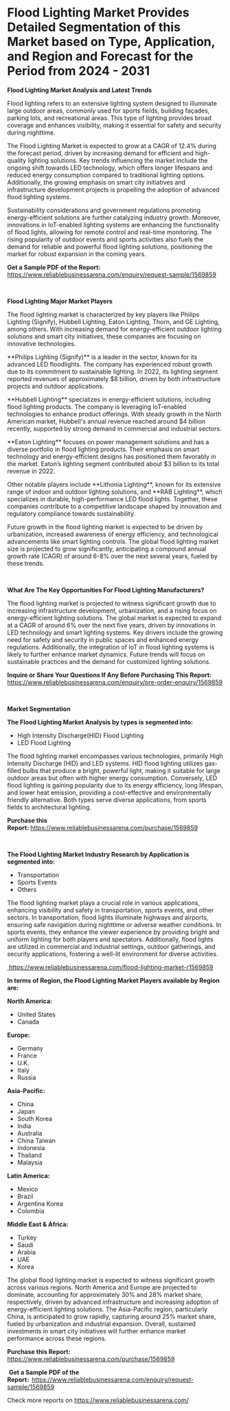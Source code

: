 <p><h1>Flood Lighting Market Provides Detailed Segmentation of this Market based on Type, Application, and Region and Forecast for the Period from 2024 - 2031</h1></p><p><strong>Flood Lighting Market Analysis and Latest Trends</strong></p>
<p><p>Flood lighting refers to an extensive lighting system designed to illuminate large outdoor areas, commonly used for sports fields, building façades, parking lots, and recreational areas. This type of lighting provides broad coverage and enhances visibility, making it essential for safety and security during nighttime.</p><p>The Flood Lighting Market is expected to grow at a CAGR of 12.4% during the forecast period, driven by increasing demand for efficient and high-quality lighting solutions. Key trends influencing the market include the ongoing shift towards LED technology, which offers longer lifespans and reduced energy consumption compared to traditional lighting options. Additionally, the growing emphasis on smart city initiatives and infrastructure development projects is propelling the adoption of advanced flood lighting systems.</p><p>Sustainability considerations and government regulations promoting energy-efficient solutions are further catalyzing industry growth. Moreover, innovations in IoT-enabled lighting systems are enhancing the functionality of flood lights, allowing for remote control and real-time monitoring. The rising popularity of outdoor events and sports activities also fuels the demand for reliable and powerful flood lighting solutions, positioning the market for robust expansion in the coming years.</p></p>
<p><strong>Get a Sample PDF of the Report:&nbsp;</strong> <a href="https://www.reliablebusinessarena.com/enquiry/request-sample/1569859?utm_campaign=1892&utm_medium=2&utm_source=Github&utm_content=ia&utm_term=29122024&utm_id=flood-lighting">https://www.reliablebusinessarena.com/enquiry/request-sample/1569859</a></p>
<p>&nbsp;</p>
<p><strong>Flood Lighting Major Market Players</strong></p>
<p><p>The flood lighting market is characterized by key players like Philips Lighting (Signify), Hubbell Lighting, Eaton Lighting, Thorn, and GE Lighting, among others. With increasing demand for energy-efficient outdoor lighting solutions and smart city initiatives, these companies are focusing on innovative technologies.</p><p>**Philips Lighting (Signify)** is a leader in the sector, known for its advanced LED floodlights. The company has experienced robust growth due to its commitment to sustainable lighting. In 2022, its lighting segment reported revenues of approximately $8 billion, driven by both infrastructure projects and outdoor applications.</p><p>**Hubbell Lighting** specializes in energy-efficient solutions, including flood lighting products. The company is leveraging IoT-enabled technologies to enhance product offerings. With steady growth in the North American market, Hubbell's annual revenue reached around $4 billion recently, supported by strong demand in commercial and industrial sectors.</p><p>**Eaton Lighting** focuses on power management solutions and has a diverse portfolio in flood lighting products. Their emphasis on smart technology and energy-efficient designs has positioned them favorably in the market. Eaton’s lighting segment contributed about $3 billion to its total revenue in 2022.</p><p>Other notable players include **Lithonia Lighting**, known for its extensive range of indoor and outdoor lighting solutions, and **RAB Lighting**, which specializes in durable, high-performance LED flood lights. Together, these companies contribute to a competitive landscape shaped by innovation and regulatory compliance towards sustainability.</p><p>Future growth in the flood lighting market is expected to be driven by urbanization, increased awareness of energy efficiency, and technological advancements like smart lighting controls. The global flood lighting market size is projected to grow significantly, anticipating a compound annual growth rate (CAGR) of around 6-8% over the next several years, fueled by these trends.</p></p>
<p>&nbsp;</p>
<p><strong>What Are The Key Opportunities For Flood Lighting Manufacturers?</strong></p>
<p><p>The flood lighting market is projected to witness significant growth due to increasing infrastructure development, urbanization, and a rising focus on energy-efficient lighting solutions. The global market is expected to expand at a CAGR of around 6% over the next five years, driven by innovations in LED technology and smart lighting systems. Key drivers include the growing need for safety and security in public spaces and enhanced energy regulations. Additionally, the integration of IoT in flood lighting systems is likely to further enhance market dynamics. Future trends will focus on sustainable practices and the demand for customized lighting solutions.</p></p>
<p><strong>Inquire or Share Your Questions If Any Before Purchasing This Report:</strong> <a href="https://www.reliablebusinessarena.com/enquiry/pre-order-enquiry/1569859?utm_campaign=1892&utm_medium=2&utm_source=Github&utm_content=ia&utm_term=29122024&utm_id=flood-lighting">https://www.reliablebusinessarena.com/enquiry/pre-order-enquiry/1569859</a></p>
<p>&nbsp;</p>
<p><strong>Market Segmentation</strong></p>
<p><strong>The Flood Lighting Market Analysis by types is segmented into:</strong></p>
<p><ul><li>High Intensity Discharge(HID) Flood Lighting</li><li>LED Flood Lighting</li></ul></p>
<p><p>The flood lighting market encompasses various technologies, primarily High Intensity Discharge (HID) and LED systems. HID flood lighting utilizes gas-filled bulbs that produce a bright, powerful light, making it suitable for large outdoor areas but often with higher energy consumption. Conversely, LED flood lighting is gaining popularity due to its energy efficiency, long lifespan, and lower heat emission, providing a cost-effective and environmentally friendly alternative. Both types serve diverse applications, from sports fields to architectural lighting.</p></p>
<p><strong>Purchase this Report:&nbsp;</strong><a href="https://www.reliablebusinessarena.com/purchase/1569859?utm_campaign=1892&utm_medium=2&utm_source=Github&utm_content=ia&utm_term=29122024&utm_id=flood-lighting">https://www.reliablebusinessarena.com/purchase/1569859</a></p>
<p>&nbsp;</p>
<p><strong>The Flood Lighting Market Industry Research by Application is segmented into:</strong></p>
<p><ul><li>Transportation</li><li>Sports Events</li><li>Others</li></ul></p>
<p><p>The flood lighting market plays a crucial role in various applications, enhancing visibility and safety in transportation, sports events, and other sectors. In transportation, flood lights illuminate highways and airports, ensuring safe navigation during nighttime or adverse weather conditions. In sports events, they enhance the viewer experience by providing bright and uniform lighting for both players and spectators. Additionally, flood lights are utilized in commercial and industrial settings, outdoor gatherings, and security applications, fostering a well-lit environment for diverse activities.</p></p>
<p><a href="https://www.reliablebusinessarena.com/flood-lighting-market-r1569859?utm_campaign=1892&utm_medium=2&utm_source=Github&utm_content=ia&utm_term=29122024&utm_id=flood-lighting">&nbsp;https://www.reliablebusinessarena.com/flood-lighting-market-r1569859</a></p>
<p><strong>In terms of Region, the Flood Lighting Market Players available by Region are:</strong></p>
<p>
    <p> <strong> North America: </strong>
        <ul>
            <li>United States</li>
            <li>Canada</li>
        </ul>
        </p> 
    <p> <strong> Europe: </strong>
        <ul>
            <li>Germany</li>
            <li>France</li>
            <li>U.K.</li>
            <li>Italy</li>
            <li>Russia</li>
        </ul>
        </p> 
    <p> <strong> Asia-Pacific: </strong>
        <ul>
            <li>China</li>
            <li>Japan</li>
            <li>South Korea</li>
            <li>India</li>
            <li>Australia</li>
            <li>China Taiwan</li>
            <li>Indonesia</li>
            <li>Thailand</li>
            <li>Malaysia</li>
        </ul>
        </p> 
    <p> <strong> Latin America: </strong>
        <ul>
            <li>Mexico</li>
            <li>Brazil</li>
            <li>Argentina Korea</li>
            <li>Colombia</li>
        </ul>
        </p> 
    <p> <strong> Middle East & Africa: </strong>
        <ul>
            <li>Turkey</li>
            <li>Saudi</li>
            <li>Arabia</li>
            <li>UAE</li>
            <li>Korea</li>
        </ul>
    </p>
    </p>
<p><p>The global flood lighting market is expected to witness significant growth across various regions. North America and Europe are projected to dominate, accounting for approximately 30% and 28% market share, respectively, driven by advanced infrastructure and increasing adoption of energy-efficient lighting solutions. The Asia-Pacific region, particularly China, is anticipated to grow rapidly, capturing around 25% market share, fueled by urbanization and industrial expansion. Overall, sustained investments in smart city initiatives will further enhance market performance across these regions.</p></p>
<p><strong>Purchase this Report: </strong><a href="https://www.reliablebusinessarena.com/purchase/1569859?utm_campaign=1892&utm_medium=2&utm_source=Github&utm_content=ia&utm_term=29122024&utm_id=flood-lighting">https://www.reliablebusinessarena.com/purchase/1569859</a></p>
<p>&nbsp;<strong>Get a Sample PDF of the Report:&nbsp;&nbsp;</strong><a href="https://www.reliablebusinessarena.com/enquiry/request-sample/1569859?utm_campaign=1892&utm_medium=2&utm_source=Github&utm_content=ia&utm_term=29122024&utm_id=flood-lighting">https://www.reliablebusinessarena.com/enquiry/request-sample/1569859</a></p>
<p><strong></strong></p>
<p>Check more reports on <a href="https://www.reliablebusinessarena.com/?utm_campaign=1892&utm_medium=2&utm_source=Github&utm_content=ia&utm_term=29122024&utm_id=flood-lighting">https://www.reliablebusinessarena.com/</a></p>